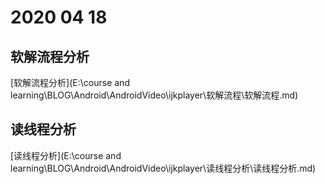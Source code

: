 # 2020 04 18

## 软解流程分析

[软解流程分析](E:\course and learning\BLOG\Android\AndroidVideo\ijkplayer\软解流程\软解流程.md)

## 读线程分析

[读线程分析](E:\course and learning\BLOG\Android\AndroidVideo\ijkplayer\读线程分析\读线程分析.md)
